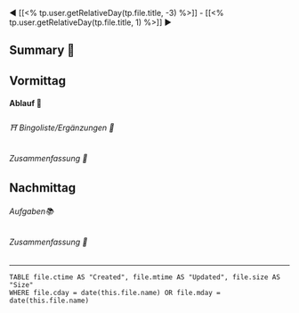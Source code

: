 ◀ [[<% tp.user.getRelativeDay(tp.file.title, -3) %>]] - [[<% tp.user.getRelativeDay(tp.file.title, 1) %>]] ▶
## Summary 🦚
## Vormittag
#### Ablauf 🧭
###### ⛩ Bingoliste/Ergänzungen 🐾
###### Zusammenfassung 🦚 

## Nachmittag
###### Aufgaben📚
###### Zusammenfassung 🦚 

---
```dataview
TABLE file.ctime AS "Created", file.mtime AS "Updated", file.size AS "Size" 
WHERE file.cday = date(this.file.name) OR file.mday = date(this.file.name) 
```
